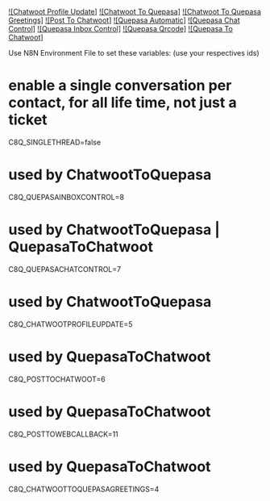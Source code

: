 [![Chatwoot Profile Update]](https://raw.githubusercontent.com/nocodeleaks/quepasa/main/extra/n8n%2Bchatwoot/ChatwootProfileUpdate.json)
[![Chatwoot To Quepasa]](https://raw.githubusercontent.com/nocodeleaks/quepasa/main/extra/n8n%2Bchatwoot/ChatwootToQuepasa.json)
[![Chatwoot To Quepasa Greetings]](https://raw.githubusercontent.com/nocodeleaks/quepasa/main/extra/n8n%2Bchatwoot/ChatwootToQuepasaGreetings.json)
[![Post To Chatwoot]](https://raw.githubusercontent.com/nocodeleaks/quepasa/main/extra/n8n%2Bchatwoot/PostToChatwoot.json)
[![Quepasa Automatic]](https://raw.githubusercontent.com/nocodeleaks/quepasa/main/extra/n8n%2Bchatwoot/QuepasaAutomatic.json)
[![Quepasa Chat Control]](https://raw.githubusercontent.com/nocodeleaks/quepasa/main/extra/n8n%2Bchatwoot/QuepasaChatControl.json)
[![Quepasa Inbox Control]](https://raw.githubusercontent.com/nocodeleaks/quepasa/main/extra/n8n%2Bchatwoot/QuepasaInboxControl.json)
[![Quepasa Qrcode]](https://raw.githubusercontent.com/nocodeleaks/quepasa/main/extra/n8n%2Bchatwoot/QuepasaQrcode.json)
[![Quepasa To Chatwoot]](https://raw.githubusercontent.com/nocodeleaks/quepasa/main/extra/n8n%2Bchatwoot/QuepasaToChatwoot.json)

Use N8N Environment File to set these variables:
(use your respectives ids)

# enable a single conversation per contact, for all life time, not just a ticket
C8Q_SINGLETHREAD=false

# used by ChatwootToQuepasa
C8Q_QUEPASAINBOXCONTROL=8

# used by ChatwootToQuepasa | QuepasaToChatwoot
C8Q_QUEPASACHATCONTROL=7

# used by ChatwootToQuepasa
C8Q_CHATWOOTPROFILEUPDATE=5

# used by QuepasaToChatwoot
C8Q_POSTTOCHATWOOT=6

# used by QuepasaToChatwoot
C8Q_POSTTOWEBCALLBACK=11

# used by QuepasaToChatwoot
C8Q_CHATWOOTTOQUEPASAGREETINGS=4
